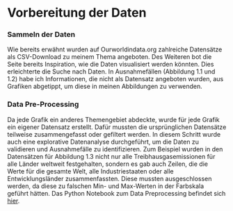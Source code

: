 # Vorbereitung der Daten
### Sammeln der Daten
Wie bereits erwähnt wurden auf Ourworldindata.org zahlreiche Datensätze als CSV-Download zu meinem Thema angeboten. Des Weiteren bot die Seite bereits Inspiration, wie die Daten visualisiert werden könnten. Dies erleichterte die Suche nach Daten. In Ausnahmefällen (Abbildung 1.1 und 1.2) habe ich Informationen, die nicht als Datensatz angeboten wurden, aus Grafiken abgetippt, um diese in meinen Abbildungen zu verwenden. 

### Data Pre-Processing
Da jede Grafik ein anderes Themengebiet abdeckte, wurde für jede Grafik ein eigener Datensatz erstellt. Dafür mussten die ursprünglichen Datensätze teilweise zusammengefasst oder gefiltert werden. In diesem Schritt wurde auch eine explorative Datenanalyse durchgeführt, um die Daten zu validieren und Ausnahmefälle zu identifizieren. Zum Beispiel wurden in den Datensätzen für Abbildung 1.3 nicht nur alle Treibhausgasemissionen für alle Länder weltweit festgehalten, sondern es gab auch Zeilen, die die Werte für die gesamte Welt, alle Industriestaaten oder alle Entwicklungsländer zusammenfassten. Diese mussten ausgeschlossen werden, da diese zu falschen Min- und Max-Werten in der Farbskala geführt hätten. Das Python Notebook zum Data Preprocessing befindet sich [hier](https://se089.github.io/Documentation/data_preparation.html).